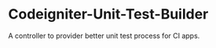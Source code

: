 Codeigniter-Unit-Test-Builder
=============================

A controller to provider better unit test process for CI apps.